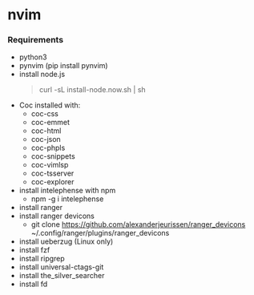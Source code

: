 # nvim

### Requirements

- python3
- pynvim (pip install pynvim)
- install node.js
    > curl -sL install-node.now.sh | sh
- Coc installed with:
    - coc-css
    - coc-emmet
    - coc-html
    - coc-json
    - coc-phpls
    - coc-snippets
    - coc-vimlsp
    - coc-tsserver
    - coc-explorer
- install intelephense with npm
    - npm -g i intelephense
- install ranger
- install ranger devicons
    - git clone https://github.com/alexanderjeurissen/ranger_devicons ~/.config/ranger/plugins/ranger_devicons
- install ueberzug (Linux only)
- install fzf
- install ripgrep
- install universal-ctags-git
- install the_silver_searcher
- install fd


